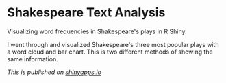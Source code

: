 # Shakespeare Text Analysis
Visualizing word frequencies in Shakespeare's plays in R Shiny.

I went through and visualized Shakespeare's three most popular plays with a word cloud and bar chart. This is two different methods of showing the same information.

*This is published on [shinyapps.io](https://bentondavidl.shinyapps.io/word-frequency/)*
